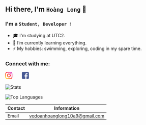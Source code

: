 ## Hi there, I'm `Hoàng Long` 👋



### I'm a `Student, Developer !` 
- 🎓 I'm studying at UTC2.
- 🌱 I’m currently learning everything.
- ⚡ My hobbies: swimming, exploring, coding in my spare time.


### Connect with me:
[<img align="left" alt="vodoanhoanglong | Instagram" width="22px" src="./icon/instagram.png" />][instagram]
[<img align="lef" style="margin-left: 30px" alt="vodoanhoanglong | Facebook" width="22px" src="./icon/facebook.png" />][facebook]

![Stats](https://github-readme-stats.vercel.app/api?username=vodoanhoanglong&count_private=true&include_all_commits=true&show_icons=true&title_color=007bff&text_color=e7e7e7&icon_color=007bff&bg_color=171c28)

![Top Languages](https://github-readme-stats.vercel.app/api/top-langs/?username=vodoanhoanglong&layout=compact&title_color=007bff&text_color=e7e7e7&icon_color=007bff&bg_color=171c28)

[instagram]: https://www.instagram.com/vdhglg/
[facebook]: http://www.facebook.com/hoanglong.vodoan/

| Contact | Information |
|---------|-------------|
| Email   | vodoanhoanglong10a9@gmail.com|
